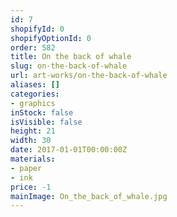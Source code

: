 ```yaml
---
id: 7
shopifyId: 0
shopifyOptionId: 0
order: 582
title: On the back of whale
slug: on-the-back-of-whale
url: art-works/on-the-back-of-whale
aliases: []
categories:
- graphics
inStock: false
isVisible: false
height: 21
width: 30
date: 2017-01-01T00:00:00Z
materials:
- paper
- ink
price: -1
mainImage: On_the_back_of_whale.jpg
---
```


